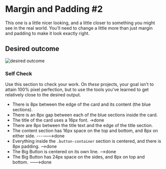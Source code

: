 # Margin and Padding #2

This one is a little nicer looking, and a little closer to something you might see in the real world. You'll need to change a little more than just margin and padding to make it look exactly right.

## Desired outcome
![desired outcome](./desired-outcome.png)

### Self Check
Use this section to check your work. On _these_ projects, your goal isn't to attain 100% pixel perfection, but to use the tools you've learned to get relatively close to the desired output.

- There is 8px between the edge of the card and its content (the blue sections).
- There is an 8px gap between each of the blue sections inside the card.
- The title of the card uses a 16px font. ->done
- There are 8px between the title text and the edge of the title section.
- The content section has 16px space on the top and bottom, and 8px on either side. ------>done
- Everything inside the `.button-container` section is centered, and there is 8px padding. -->done
- The Big Button is centered on its own line. -->done
- The Big Button has 24px space on the sides, and 8px on top and bottom. --->done
